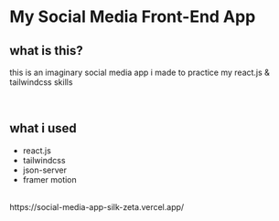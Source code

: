 # My Social Media Front-End App

## what is this?

<p>this is an imaginary social media app i made to practice my react.js & tailwindcss skills</p>
<br>

## what i used

<ul>
    <li>react.js</li>
    <li>tailwindcss</li>
    <li>json-server</li>
    <li>framer motion</li>
</ul>

<br>
https://social-media-app-silk-zeta.vercel.app/
